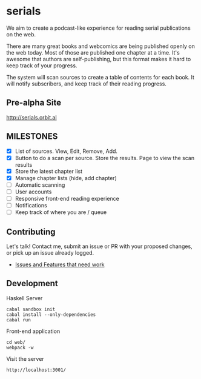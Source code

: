serials
=========

We aim to create a podcast-like experience for reading serial publications on the web. 

There are many great books and webcomics are being published openly on the web today. Most of those are published one chapter at a time. It's awesome that authors are self-publishing, but this format makes it hard to keep track of your progress. 

The system will scan sources to create a table of contents for each book. It will notify subscribers, and keep track of their reading progress.

Pre-alpha Site
--------------

http://serials.orbit.al

MILESTONES
----------

- [x] List of sources. View, Edit, Remove, Add. 
- [x] Button to do a scan per source. Store the results. Page to view the scan results
- [x] Store the latest chapter list
- [x] Manage chapter lists (hide, add chapter)
- [ ] Automatic scanning
- [ ] User accounts
- [ ] Responsive front-end reading experience
- [ ] Notifications
- [ ] Keep track of where you are / queue

Contributing
------------

Let's talk! Contact me, submit an issue or PR with your proposed changes, or pick up an issue already logged. 

* [Issues and Features that need work](https://github.com/seanhess/serials/issues)


Development
-----------

Haskell Server

    cabal sandbox init
    cabal install --only-dependencies
    cabal run

Front-end application
  
    cd web/
    webpack -w

Visit the server
  
    http://localhost:3001/

